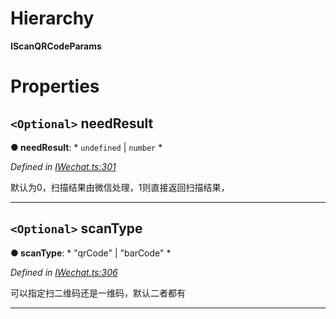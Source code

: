 

# Hierarchy

**IScanQRCodeParams**

# Properties

<a id="needresult"></a>

## `<Optional>` needResult

**● needResult**: * `undefined` &#124; `number`
*

*Defined in [IWechat.ts:301](https://github.com/yc-typescript/jssdk/blob/4422e9c/src/IWechat.ts#L301)*

默认为0，扫描结果由微信处理，1则直接返回扫描结果，

___
<a id="scantype"></a>

## `<Optional>` scanType

**● scanType**: * "qrCode" &#124; "barCode"
*

*Defined in [IWechat.ts:306](https://github.com/yc-typescript/jssdk/blob/4422e9c/src/IWechat.ts#L306)*

可以指定扫二维码还是一维码，默认二者都有

___


